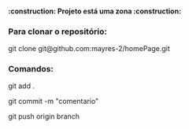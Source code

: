 <!DOCFILE html>

<html>
   <body>
      <h4 align="left"> :construction: Projeto está uma zona :construction: </h4>
      <h3 align="left"> Para clonar o repositório: </h3>
         <p> git clone git@github.com:mayres-2/homePage.git </p>
      <h3 align="left"> Comandos:</h3>
         <p> git add . </p>
         <p> git commit -m "comentario" </p>
         <p> git push origin branch </p>
   </body>
</html>
